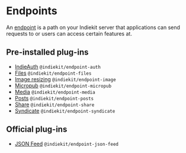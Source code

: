 # Endpoints

An [endpoint](../../concepts#endpoint) is a path on your Indiekit server that applications can send requests to or users can access certain features at.

## Pre-installed plug-ins

- [IndieAuth](auth.md) `@indiekit/endpoint-auth`
- [Files](files.md) `@indiekit/endpoint-files`
- [Image resizing](image.md) `@indiekit/endpoint-image`
- [Micropub](micropub.md) `@indiekit/endpoint-micropub`
- [Media](media.md) `@indiekit/endpoint-media`
- [Posts](posts.md) `@indiekit/endpoint-posts`
- [Share](share.md) `@indiekit/endpoint-share`
- [Syndicate](syndicate.md) `@indiekit/endpoint-syndicate`

## Official plug-ins

- [JSON Feed](json-feed.md) `@indiekit/endpoint-json-feed`

